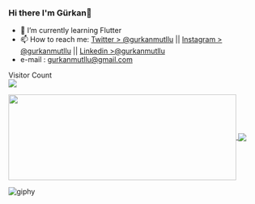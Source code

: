 ### Hi there I'm Gürkan👋

- 🌱 I’m currently learning Flutter
- 📫 How to reach me: [Twitter > @gurkanmutllu](https://twitter.com/gurkanmutllu) || [Instagram > @gurkanmutllu](https://www.instagram.com/gurkanmutllu/) || [Linkedin >@gurkanmutllu](https://www.linkedin.com/in/gurkanmutllu)
- e-mail : gurkanmutllu@gmail.com

<p align="start"> 
 Visitor Count<br>
 <img src="https://profile-counter.glitch.me/gurkanmutllu/count.svg" />
</p>

<a href="https://github.com/nkthehustler/github-readme-stats">
<img width=450 height=170 align="center" src="https://github-readme-stats.vercel.app/api?username=gurkanmutllu&theme=black&show_icons=true&bg_color=0D1117&hide_border=true" />
</a>
<a href="https://github.com/nkthehustler/github-readme-stats">
<img align="center" src="https://github-readme-stats.vercel.app/api/top-langs/?username=gurkanmutllu&theme=black&layout=compact&bg_color=0D1117&hide_border=true" />
</a>

![giphy](https://media.giphy.com/media/fwbZnTftCXVocKzfxR/giphy.gif)


